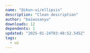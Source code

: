 ```yaml
---
name: "@ikun-ui/ellipsis"
description: "Clean description"
author: "baiwusanyu"
downloads: 12
dependents: 1
updated: "2025-01-24T03:48:52.545Z"
tags: 
  - ui
---
```

